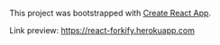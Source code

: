 This project was bootstrapped with [Create React App](https://github.com/facebook/create-react-app).

Link preview: https://react-forkify.herokuapp.com
